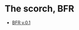 # The scorch, BFR 
- [BFR v.0.1](https://matej118111.github.io/AmogusMan-sContracts/BFR01.md)
#



<!-- template
<details>
    <summary>BFR v.[CONTRACT VERSION]</summary>
    
</details> -->
